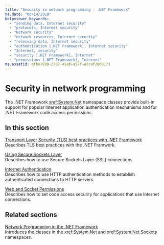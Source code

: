 ```yaml
---
title: "Security in network programming - .NET Framework"
ms.date: "03/14/2018"
helpviewer_keywords: 
  - "sending data, Internet security"
  - "protocols, Internet security"
  - "Network security"
  - "network resources, Internet security"
  - "receiving data, Internet security"
  - "authentication [.NET Framework], Internet security"
  - "Internet, security"
  - "security [.NET Framework], Internet"
  - "permissions [.NET Framework], Internet"
ms.assetid: afb07899-2707-49ab-a57f-e0caf20d0171
---
```

# Security in network programming

The .NET Framework <xref:System.Net> namespace classes provide built-in support for popular Internet application authentication mechanisms and for .NET Framework code access permissions.  
  
## In this section

[Transport Layer Security (TLS) best practices with .NET Framework](tls.md)  
Describes TLS best practices with the .NET Framwork.
 
[Using Secure Sockets Layer](../../../docs/framework/network-programming/using-secure-sockets-layer.md)  
Describes how to use Secure Sockets Layer (SSL) connections.  
  
[Internet Authentication](../../../docs/framework/network-programming/internet-authentication.md)  
Describes how to use HTTP authentication methods to establish authenticated connections to HTTP servers.  
  
[Web and Socket Permissions](../../../docs/framework/network-programming/web-and-socket-permissions.md)  
Describes how to set code access security for applications that use Internet connections.  
  
## Related sections

[Network Programming in the .NET Framework](../../../docs/framework/network-programming/index.md)  
Introduces the classes in the <xref:System.Net> and <xref:System.Net.Sockets> namespaces.
